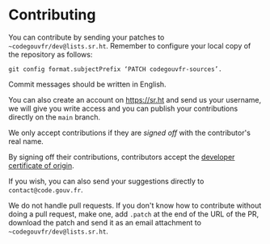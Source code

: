 # Contributing

You can contribute by sending your patches to `~codegouvfr/dev@lists.sr.ht`.  Remember to configure your local copy of the repository as follows:

    git config format.subjectPrefix ‘PATCH codegouvfr-sources’.

Commit messages should be written in English.

You can also create an account on <https://sr.ht> and send us your username, we will give you write access and you can publish your contributions directly on the `main` branch.

We only accept contributions if they are *signed off* with the contributor's real name.

By signing off their contributions, contributors accept the [developer certificate of origin](https://developercertificate.org).

If you wish, you can also send your suggestions directly to `contact@code.gouv.fr`.

We do not handle pull requests. If you don't know how to contribute without doing a pull request, make one, add `.patch` at the end of the URL of the PR, download the patch and send it as an email attachment to `~codegouvfr/dev@lists.sr.ht`.

